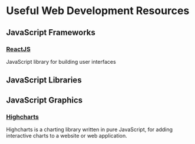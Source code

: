 # Useful Web Development Resources

## JavaScript Frameworks

### **[ReactJS](https://reactjs.org/)**
JavaScript library for building user interfaces

## JavaScript Libraries


## JavaScript Graphics

### **[Highcharts](https://www.highcharts.com/)**
Highcharts is a charting library written in pure JavaScript, for adding interactive charts to a website or web application. 

